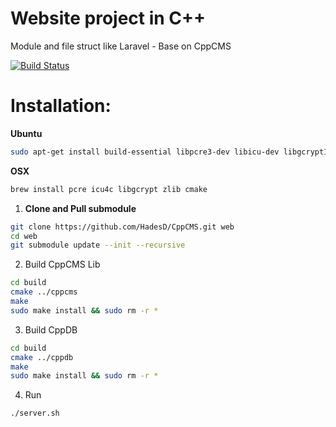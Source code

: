 # Website project in C++

Module and file struct like Laravel - Base on CppCMS

[![Build Status](https://travis-ci.org/HadesD/CppCMS.svg?branch=master)](https://travis-ci.org/HadesD/CppCMS)

# Installation:

**Ubuntu**

```bash
sudo apt-get install build-essential libpcre3-dev libicu-dev libgcrypt11-dev zlib1g-dev cmake
```

**OSX**

```bash
brew install pcre icu4c libgcrypt zlib cmake
```

1. **Clone and Pull submodule**

```bash
git clone https://github.com/HadesD/CppCMS.git web
cd web
git submodule update --init --recursive
```

2. Build CppCMS Lib

```bash
cd build
cmake ../cppcms
make
sudo make install && sudo rm -r *
```

3. Build CppDB

```bash
cd build
cmake ../cppdb
make
sudo make install && sudo rm -r *
```

4. Run
```bash
./server.sh
```
